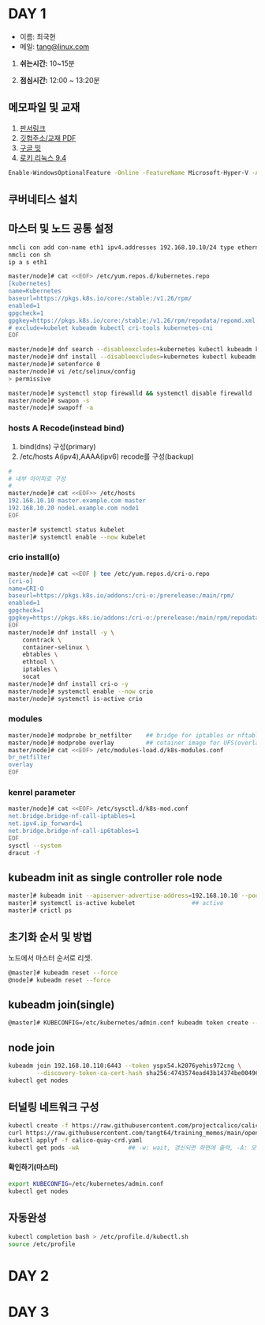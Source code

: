 # DAY 1

- 이름: 최국현
- 메일: tang@linux.com

1. __쉬는시간:__ 10~15분

2. __점심시간:__ 12:00 ~ 13:20분

메모파일 및 교재
---

1. [판서링크](https://miro.com/welcomeonboard/R0tJcFA3M0ZNeGFyMFpmWlI1NjJ2czZia1lQRDFRajZacXpNSExibWRid3A3dVN6dkdpcFpWTEdDckV6aUV5cnwzNDU4NzY0NTg1NjQ5MDkwMzU0fDI=?share_link_id=356070159051)
2. [깃헙주소/교재 PDF](https://github.com/tangt64/training_memos/tree/main/opensource-101/kubernetes-101)
3. [구글 밋](https://meet.google.com/eib-iziz-ckh)
4. [로키 리눅스 9.4](https://download.rockylinux.org/pub/rocky/9/isos/x86_64/Rocky-9.4-x86_64-minimal.iso)

```bash
Enable-WindowsOptionalFeature -Online -FeatureName Microsoft-Hyper-V -All
```

## 쿠버네티스 설치

## 마스터 및 노드 공통 설정

```bash
nmcli con add con-name eth1 ipv4.addresses 192.168.10.10/24 type ethernet ifname eth1 ipv4.method manual
nmcli con sh
ip a s eth1
```


```bash
master/node]# cat <<EOF> /etc/yum.repos.d/kubernetes.repo
[kubernetes]
name=Kubernetes
baseurl=https://pkgs.k8s.io/core:/stable:/v1.26/rpm/
enabled=1
gpgcheck=1
gpgkey=https://pkgs.k8s.io/core:/stable:/v1.26/rpm/repodata/repomd.xml.key
# exclude=kubelet kubeadm kubectl cri-tools kubernetes-cni
EOF

master/node]# dnf search --disableexcludes=kubernetes kubectl kubeadm kubelet 
master/node]# dnf install --disableexcludes=kubernetes kubectl kubeadm kubelet 
master/node]# setenforce 0
master/node]# vi /etc/selinux/config
> permissive
```

```bash
master/node]# systemctl stop firewalld && systemctl disable firewalld
master/node]# swapon -s
master/node]# swapoff -a
```

### hosts A Recode(instead bind)
1. bind(dns) 구성(primary)
2. /etc/hosts A(ipv4),AAAA(ipv6) recode를 구성(backup)

```bash
#
# 내부 아이피로 구성
#
master/node]# cat <<EOF>> /etc/hosts
192.168.10.10 master.example.com master
192.168.10.20 node1.example.com node1
EOF
```

```bash
master]# systemctl status kubelet
master]# systemctl enable --now kubelet
```

### crio install(o)

```bash
master/node]# cat <<EOF | tee /etc/yum.repos.d/cri-o.repo
[cri-o]
name=CRI-O
baseurl=https://pkgs.k8s.io/addons:/cri-o:/prerelease:/main/rpm/
enabled=1
gpgcheck=1
gpgkey=https://pkgs.k8s.io/addons:/cri-o:/prerelease:/main/rpm/repodata/repomd.xml.key
EOF
master/node]# dnf install -y \
    conntrack \
    container-selinux \
    ebtables \
    ethtool \
    iptables \
    socat
master/node]# dnf install cri-o -y
master/node]# systemctl enable --now crio
master/node]# systemctl is-active crio
```
### modules

```bash
master/node]# modprobe br_netfilter    ## bridge for iptables or nftables, L2/L3
master/node]# modprobe overlay         ## cotainer image for UFS(overlay2), Disk(UFS)
master/node]# cat <<EOF> /etc/modules-load.d/k8s-modules.conf
br_netfilter
overlay
EOF
```

### kenrel parameter
```bash
master/node]# cat <<EOF> /etc/sysctl.d/k8s-mod.conf
net.bridge.bridge-nf-call-iptables=1
net.ipv4.ip_forward=1                 
net.bridge.bridge-nf-call-ip6tables=1  
EOF
sysctl --system
dracut -f
```




## kubeadm init as single controller role node

```bash
master]# kubeadm init --apiserver-advertise-address=192.168.10.10 --pod-network-cidr=192.168.0.0/16 --service-cidr=10.90.0.0/16
master]# systemctl is-active kubelet                ## active
master]# crictl ps 
```
## 초기화 순서 및 방법

노드에서 마스터 순서로 리셋.
```bash
@master]# kubeadm reset --force 
@node]# kubeadm reset --force
```

## kubeadm join(single)

```bash
@master]# KUBECONFIG=/etc/kubernetes/admin.conf kubeadm token create --print-join-command
```

## node join

```bash
kubeadm join 192.168.10.110:6443 --token yspx54.k2076yehis972cng \
        --discovery-token-ca-cert-hash sha256:4743574ead43b14374be00496294bcb5ee85a3967724c0c3464ca9dcb576fb27
kubectl get nodes    
```
## 터널링 네트워크 구성

```bash
kubectl create -f https://raw.githubusercontent.com/projectcalico/calico/v3.24.5/manifests/tigera-operator.yaml
curl https://raw.githubusercontent.com/tangt64/training_memos/main/opensource-101/kubernetes-101/calico-quay-crd.yaml -o calico-quay-crd.yaml 
kubectl applyf -f calico-quay-crd.yaml 
kubectl get pods -wA              ## -w: wait, 갱신되면 화면에 출력, -A: 모든 네임스페이스 Pod출력
```

#### 확인하기(마스터)
```bash
export KUBECONFIG=/etc/kubernetes/admin.conf 
kubectl get nodes
```


## 자동완성


```bash
kubectl completion bash > /etc/profile.d/kubectl.sh
source /etc/profile
```

# DAY 2

# DAY 3

